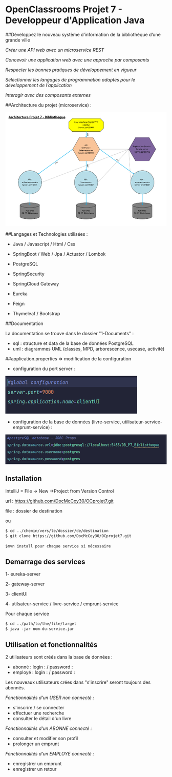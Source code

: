 # OpenClassrooms Projet 7 - Developpeur d'Application Java

##Développez le nouveau système d’information de la bibliothèque d’une grande ville

*Créer une API web avec un microservice REST*

*Concevoir une application web avec une approche par composants*

*Respecter les bonnes pratiques de développement en vigueur*

*Sélectionner les langages de programmation adaptés pour le développement de l’application*

*Interagir avec des composants externes*


##Architecture du projet (microservice) : 

![](.README_images/26d22c6c.png)

##Langages et Technologies utilisées :

+ Java / Javascript / Html / Css

+ SpringBoot / Web / Jpa / Actuator / Lombok

+ PostgreSQL

+ SpringSecurity

+ SpringCloud Gateway

+ Eureka

+ Feign

+ Thymeleaf / Bootstrap

##Documentation 

La documentation se trouve dans le dossier "1-Documents" : 
+ sql : structure et data de la base de données PostgreSQL
+ uml : diagrammes UML (classes, MPD, arborescence, usecase, activité)

##application.properties => modification de la configuration

+ configuration du port server :

![](.README_images/3844bc63.png)

+ configuration de la base de données (livre-service, utilisateur-service- emprunt-service) :

![](.README_images/5be63c66.png)

## Installation

IntelliJ = File -> New ->Project from Version Control

url : https://github.com/DocMcCoy30/OCprojet7.git

file : dossier de destination

ou

```
$ cd ../chemin/vers/le/dossier/de/destination
$ git clone https://github.com/DocMcCoy30/OCprojet7.git

$mvn install pour chaque service si nécessaire
```

## Demarrage des services

1- eureka-server

2- gateway-server

3- clientUI

4- utilsateur-service / livre-service / emprunt-service


Pour chaque service
```
$ cd ../path/to/the/file/target
$ java -jar nom-du-service.jar
```

## Utilisation et fonctionnalités

2 utilisateurs sont créés dans la base de données :
+ abonné : login : / password :
+ employé : login : / password :

Les nouveaux utilisateurs crées dans "s'inscrire" seront toujours des abonnés.

*Fonctionnalités d'un USER non connecté :*
+ s'inscrire / se connecter
+ effectuer une recherche
+ consulter le détail d'un livre

*Fonctionnalités d'un ABONNE connecté :*
+ consulter et modifier son profil
+ prolonger un emprunt

*Fonctionnalités d'un EMPLOYE connecté :*
+ enregistrer un emprunt
+ enregistrer un retour
